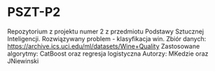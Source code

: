# PSZT-P2
Repozytorium z projektu numer 2 z przedmiotu Podstawy Sztucznej Inteligencji.
Rozwiązywany problem - klasyfikacja win. Zbiór danych: https://archive.ics.uci.edu/ml/datasets/Wine+Quality
Zastosowane algorytmy: CatBoost oraz regresja logistyczna
Autorzy: MKedzie oraz JNiewinski
